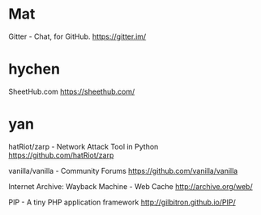 # Mat

Gitter - Chat, for GitHub.
<https://gitter.im/>  

# hychen

SheetHub.com
<https://sheethub.com/>  

# yan

hatRiot/zarp - Network Attack Tool in Python
<https://github.com/hatRiot/zarp>  

vanilla/vanilla - Community Forums
<https://github.com/vanilla/vanilla>  

Internet Archive: Wayback Machine - Web Cache
<http://archive.org/web/>  

PIP - A tiny PHP application framework
<http://gilbitron.github.io/PIP/>  